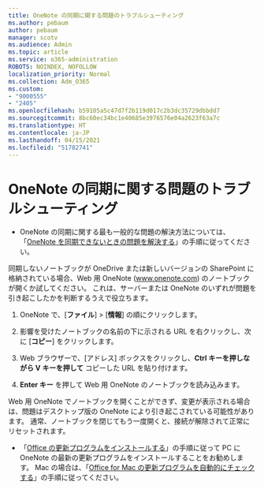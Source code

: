 ```yaml
---
title: OneNote の同期に関する問題のトラブルシューティング
ms.author: pebaum
author: pebaum
manager: scotv
ms.audience: Admin
ms.topic: article
ms.service: o365-administration
ROBOTS: NOINDEX, NOFOLLOW
localization_priority: Normal
ms.collection: Adm_O365
ms.custom:
- "9000555"
- "2405"
ms.openlocfilehash: b59105a5c47d7f2b119d017c2b3dc35729dbbdd7
ms.sourcegitcommit: 8bc60ec34bc1e40685e3976576e04a2623f63a7c
ms.translationtype: HT
ms.contentlocale: ja-JP
ms.lasthandoff: 04/15/2021
ms.locfileid: "51782741"
---
```

# <a name="troubleshoot-onenote-sync-issues"></a>OneNote の同期に関する問題のトラブルシューティング

* OneNote の同期に関する最も一般的な問題の解決方法については、「[OneNote を同期できないときの問題を解決する](https://support.office.com/article/Fix-issues-when-you-can-t-sync-OneNote-299495ef-66d1-448f-90c1-b785a6968d45)」の手順に従ってください。

同期しないノートブックが OneDrive または新しいバージョンの SharePoint に格納されている場合、Web 用 OneNote (www.onenote.com) のノートブックが開くか試してください。 これは、サーバーまたは OneNote のいずれが問題を引き起こしたかを判断するうえで役立ちます。

1. OneNote で、[**ファイル**]  >  [**情報**] の順にクリックします。

2. 影響を受けたノートブックの名前の下に示される URL を右クリックし、次に [**コピー**] をクリックします。

3. Web ブラウザーで、[アドレス] ボックスをクリックし、**Ctrl キーを押しながら V キーを押して** コピーした URL を貼り付けます。

4. **Enter キー** を押して Web 用 OneNote のノートブックを読み込みます。

Web 用 OneNote でノートブックを開くことができず、変更が表示される場合は、問題はデスクトップ版の OneNote により引き起こされている可能性があります。 通常、ノートブックを閉じてもう一度開くと、接続が解除されて正常にリセットされます。

* 「[Office の更新プログラムをインストールする](https://support.office.com/article/Install-Office-updates-2ab296f3-7f03-43a2-8e50-46de917611c5)」の手順に従って PC に OneNote の最新の更新プログラムをインストールすることをお勧めします。 Mac の場合は、「[Office for Mac の更新プログラムを自動的にチェックする](https://support.office.com/article/update-office-for-mac-automatically-bfd1e497-c24d-4754-92ab-910a4074d7c1)」の手順に従ってください。